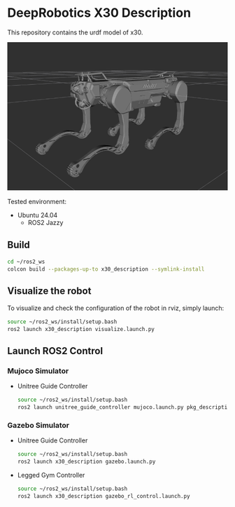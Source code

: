 # DeepRobotics X30 Description
This repository contains the urdf model of x30.

![x30](../../../.images/x30.png)

Tested environment:
* Ubuntu 24.04
    * ROS2 Jazzy

## Build
```bash
cd ~/ros2_ws
colcon build --packages-up-to x30_description --symlink-install
```

## Visualize the robot
To visualize and check the configuration of the robot in rviz, simply launch:
```bash
source ~/ros2_ws/install/setup.bash
ros2 launch x30_description visualize.launch.py
```

## Launch ROS2 Control
### Mujoco Simulator
* Unitree Guide Controller
  ```bash
  source ~/ros2_ws/install/setup.bash
  ros2 launch unitree_guide_controller mujoco.launch.py pkg_description:=x30_description
  ```

### Gazebo Simulator
* Unitree Guide Controller
  ```bash
  source ~/ros2_ws/install/setup.bash
  ros2 launch x30_description gazebo.launch.py
  ```
* Legged Gym Controller
  ```bash
  source ~/ros2_ws/install/setup.bash
  ros2 launch x30_description gazebo_rl_control.launch.py
  ```